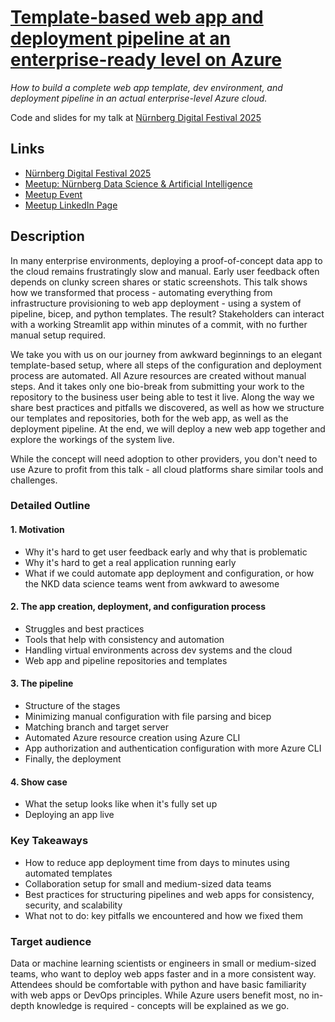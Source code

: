 # [Template-based web app and deployment pipeline at an enterprise-ready level on Azure](https://nuernberg.digital/en/events/2025/template-based-web-app-and-deployment-pipeline-at-an-enterprise-ready-level-on-azure)
*How to build a complete web app template, dev environment, and deployment pipeline in an actual enterprise-level Azure cloud.*

Code and slides for my talk at [Nürnberg Digital Festival 2025](https://nuernberg.digital/en)

## Links
- [Nürnberg Digital Festival 2025](https://nuernberg.digital/en)
- [Meetup: Nürnberg Data Science & Artificial Intelligence](https://www.meetup.com/nuernberg-data-science)
- [Meetup Event](https://www.meetup.com/nuernberg-data-science/events/308574638/)
- [Meetup LinkedIn Page](https://www.linkedin.com/company/data-science-ai-nurnberg/)

## Description
In many enterprise environments, deploying a proof-of-concept data app to the cloud remains frustratingly slow and manual. Early user feedback often depends on clunky screen shares or static screenshots. This talk shows how we transformed that process - automating everything from infrastructure provisioning to web app deployment - using a system of pipeline, bicep, and python templates. The result? Stakeholders can interact with a working Streamlit app within minutes of a commit, with no further manual setup required.

We take you with us on our journey from awkward beginnings to an elegant template-based setup, where all steps of the configuration and deployment process are automated. All Azure resources are created without manual steps. And it takes only one bio-break from submitting your work to the repository to the business user being able to test it live. Along the way we share best practices and pitfalls we discovered, as well as how we structure our templates and repositories, both for the web app, as well as the deployment pipeline. At the end, we will deploy a new web app together and explore the workings of the system live.

While the concept will need adoption to other providers, you don't need to use Azure to profit from this talk - all cloud platforms share similar tools and challenges.

### Detailed Outline
#### 1. Motivation
- Why it's hard to get user feedback early and why that is problematic
- Why it's hard to get a real application running early
- What if we could automate app deployment and configuration, or how the NKD data science teams went from awkward to awesome

#### 2. The app creation, deployment, and configuration process
- Struggles and best practices
- Tools that help with consistency and automation
- Handling virtual environments across dev systems and the cloud
- Web app and pipeline repositories and templates

#### 3. The pipeline
- Structure of the stages
- Minimizing manual configuration with file parsing and bicep
- Matching branch and target server
- Automated Azure resource creation using Azure CLI
- App authorization and authentication configuration with more Azure CLI
- Finally, the deployment

#### 4. Show case
- What the setup looks like when it's fully set up
- Deploying an app live

### Key Takeaways
- How to reduce app deployment time from days to minutes using automated templates
- Collaboration setup for small and medium-sized data teams
- Best practices for structuring pipelines and web apps for consistency, security, and scalability
- What not to do: key pitfalls we encountered and how we fixed them

### Target audience
Data or machine learning scientists or engineers in small or medium-sized teams, who want to deploy web apps faster and in a more consistent way. Attendees should be comfortable with python and have basic familiarity with web apps or DevOps principles. While Azure users benefit most, no in-depth knowledge is required - concepts will be explained as we go.
